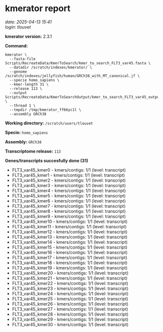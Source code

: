 # kmerator report
*date: 2025-04-13 15:41*  
*login: tlouvet*

**kmerator version:** 2.3.1

**Command:**

```
kmerator \
  --fasta-file Scripts/RecreateData/KmerToSearch/kmer_to_search_FLT3_var45.fasta \
  --datadir /scratch/indexes/kmerator/ \
  --genome /scratch/indexes/jellyfish/human/GRCh38_with_MT_canonical.jf \
  --specie homo_sapiens \
  --kmer-length 31 \
  --release 113 \
  --output Scripts/RecreateData/KmerToSearchOutput/kmer_to_search_FLT3_var45_output \
  --thread 1 \
  --tmpdir /tmp/kmerator_ff66yc1l \
  --assembly GRCh38
```

**Working directory:** `/scratch/users/tlouvet`

**Specie:** `homo_sapiens`

**Assembly:** `GRCh38`

**Transcriptome release:** `113`

**Genes/transcripts succesfully done (31)**

- FLT3_var45_kmer0 - kmers/contigs: 1/1 (level: transcript)
- FLT3_var45_kmer1 - kmers/contigs: 1/1 (level: transcript)
- FLT3_var45_kmer2 - kmers/contigs: 1/1 (level: transcript)
- FLT3_var45_kmer3 - kmers/contigs: 1/1 (level: transcript)
- FLT3_var45_kmer4 - kmers/contigs: 1/1 (level: transcript)
- FLT3_var45_kmer5 - kmers/contigs: 1/1 (level: transcript)
- FLT3_var45_kmer6 - kmers/contigs: 1/1 (level: transcript)
- FLT3_var45_kmer7 - kmers/contigs: 1/1 (level: transcript)
- FLT3_var45_kmer8 - kmers/contigs: 1/1 (level: transcript)
- FLT3_var45_kmer9 - kmers/contigs: 1/1 (level: transcript)
- FLT3_var45_kmer10 - kmers/contigs: 1/1 (level: transcript)
- FLT3_var45_kmer11 - kmers/contigs: 1/1 (level: transcript)
- FLT3_var45_kmer12 - kmers/contigs: 1/1 (level: transcript)
- FLT3_var45_kmer13 - kmers/contigs: 1/1 (level: transcript)
- FLT3_var45_kmer14 - kmers/contigs: 1/1 (level: transcript)
- FLT3_var45_kmer15 - kmers/contigs: 1/1 (level: transcript)
- FLT3_var45_kmer16 - kmers/contigs: 1/1 (level: transcript)
- FLT3_var45_kmer17 - kmers/contigs: 1/1 (level: transcript)
- FLT3_var45_kmer18 - kmers/contigs: 1/1 (level: transcript)
- FLT3_var45_kmer19 - kmers/contigs: 1/1 (level: transcript)
- FLT3_var45_kmer20 - kmers/contigs: 1/1 (level: transcript)
- FLT3_var45_kmer21 - kmers/contigs: 1/1 (level: transcript)
- FLT3_var45_kmer22 - kmers/contigs: 1/1 (level: transcript)
- FLT3_var45_kmer23 - kmers/contigs: 1/1 (level: transcript)
- FLT3_var45_kmer24 - kmers/contigs: 1/1 (level: transcript)
- FLT3_var45_kmer25 - kmers/contigs: 1/1 (level: transcript)
- FLT3_var45_kmer26 - kmers/contigs: 1/1 (level: transcript)
- FLT3_var45_kmer27 - kmers/contigs: 1/1 (level: transcript)
- FLT3_var45_kmer28 - kmers/contigs: 1/1 (level: transcript)
- FLT3_var45_kmer29 - kmers/contigs: 1/1 (level: transcript)
- FLT3_var45_kmer30 - kmers/contigs: 1/1 (level: transcript)
